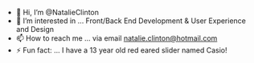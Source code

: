 - 👋 Hi, I’m @NatalieClinton
- 👀 I’m interested in ... Front/Back End Development & User Experience and Design
- 📫 How to reach me ... via email natalie.clinton@hotmail.com
- ⚡ Fun fact: ... I have a 13 year old red eared slider named Casio!

<!---
NatalieClinton/NatalieClinton is a ✨ special ✨ repository because its `README.md` (this file) appears on your GitHub profile.
You can click the Preview link to take a look at your changes.
--->
